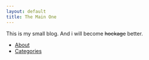 ```yaml
---
layout: default
title: The Main One
---
```

This is my small blog. And i will become ~~hockage~~ better.

- [About](/about)
- [Categories](/categories)
